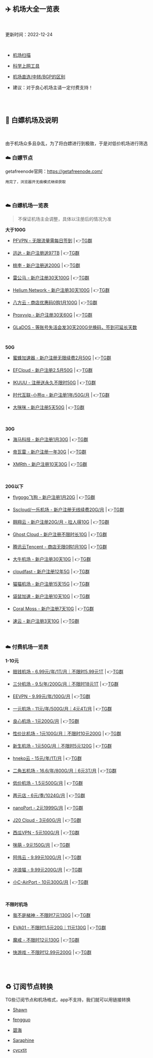 ## :airplane: 机场大全一览表

</br>

更新时间：2022-12-24

</br>

* [机场扫描](https://github.com/QIN2DIM/sspanel-mining/tree/main/src/database/sspanel_hosts/classifier)

* [科学上网工具](https://github.com/Yiov/notes/tree/main/Proxy)

* [机场直连/中转/BGP的区别](https://baiyunju.cc/9413)

* 建议：对于良心机场主请一定付费支持！

</br>
</br>

## :star2: 白嫖机场及说明

</br>

由于机场众多且杂乱，为了将白嫖进行到极致，于是对低价机场进行筛选

### :cloud: 白嫖节点

getafreenode官网：https://getafreenode.com/

```
用完了，浏览器开无痕模式继续获取
```

</br>

### :cloud: 白嫖机场一览表

> 不保证机场主会调整，具体以注册后的情况为准

**大于100G**

* [PFVPN - 无限流量需每日签到](https://purefast.net/) | 👉[TG群](https://t.me/PFvpn)

* [迅达 - 新户注册送97TB](https://xundavp.xyz/) | 👉[TG群](https://t.me/SSUnion)

* [桃李 - 新户注册送200G](https://bst.xlkjjs.top) | 👉[TG群](https://t.me/taoliairp)

* [雷公马 - 新户注册30天100G](https://lgm22.com) | 👉[TG群](https://t.me/lgm2016)

* [Helium Network - 新户注册30天100G](https://console.henet.uk/) | 👉[TG群](https://t.me/helium_official)

* [八方云 - 商店优惠码0购1月100G](https://user.bafang.vip) | 👉[TG群](https://t.me/bafangyunchat)

* [Proxyvip - 新户注册30天60G](https://www.proxyvip.xyz/) | 👉[TG群](https://t.me/proxyvip_xyz)

* [GLaDOS - 等账号失活会发30天200G兑换码，签到可延长天数](https://glados.rocks/)


</br>

**50G**

* [蜜蜂加速器 - 新户注册无限续费2月50G](http://beecloud.club/) | 👉[TG群](https://t.me/beegroup_chat)

* [EFCloud - 新户注册2.5月50G](https://www.efcloud.cc/) | 👉[TG群](https://t.me/efcloud)

* [IKUUU - 注册送永久不限时50G](https://ikuuu.live/) | 👉[TG群](https://ikuuu.dev)

* [时代互联-小熊α - 新户注册1年/50G/月](https://dh.timeswath.uk) | 👉[TG群](https://t.me/timeswath)

* [大咪咪 - 新户注册5天50G](https://qxx.app/) | 👉[TG群](https://t.me/DMM_R18)

</br>

**30G** 

* [海马科技 - 新户注册1月30G](https://hmkj3.com/) | 👉[TG群](https://t.me/hmkj3)

* [帝瓦雷 - 新户注册一年30G](https://diwolei.com) | 👉[TG群](https://t.me/diwolei)

* [XMRth - 新户注册10天30G](https://xmrth.vip/) | 👉[TG群](https://t.me/xmrth)

</br>

**20G以下**

* [flygogo飞狗 - 新户注册1月20G](http://flygogo.app) | 👉[TG群](https://t.me/flygogovpn)

* [Sscloud/一乐机场 - 新户注册无线续费20G/月](http://ssml.site/) | 👉[TG群](https://t.me/Sscloud0)

* [翱翔云 - 新户注册20G/月 - 拉人得10G](https://www.aoxiangyun.win) | 👉[TG群](https://t.me/aoxiang01)

* [Ghost Cloud - 新户注册不限时长10G](https://v2.f1tz.eu.org/) | 👉[TG群](https://t.me/+2OeSCZSsTDY2ZGI1)

* [腾讯云Tencent - 商店无限0购1月10G](https://www.tencent.cfd/) | 👉[TG群](https://t.me/tencent_cfd)

* [大牛机场 - 新户注册30天10G](https://daniu.e300daniu.top) | 👉[TG群](https://t.me/niuniujichang)

* [cloudfast - 新户注册12年5G](https://cloudfast.cc/) | 👉[TG群](https://t.me/cloudfastcc)

* [猫猫机场 - 新户注册15天15G](https://onlines7.top) | 👉[TG群](https://t.me/+HA0XjtEUFLJkNzQ9)

* [袋鼠加速 - 新户注册10天10G](https://daishujiasu.com) | 👉[TG群](https://t.me/daishujiasu_notices)

* [Coral Moss - 新户注册7天10G](https://coralmoss.com/) | 👉[TG群](https://t.me/coralmoss)

* [速云 - 新户注册3天10G](https://sayun.xyz/) | 👉[TG群](https://t.me/suyun1435)



</br>


### :cloud: 付费机场一览表

**1-10元**

* [赔钱机场 - 6.99元/年/1T/月｜不限时5.99元1T](https://xn--mes358aby2apfg.com/) | 👉[TG群](https://t.me/peiqianjic)

* [三分机场 - 9.5/年/200G/月｜不限时18元1T](https://xn--ehq00hgtfdmt.xyz/) | 👉[TG群](https://t.me/sanfenjichanggroup)

* [EEVPN - 9.99元/年/100G/月](https://www.eevpn.com/) | 👉[TG群](https://t.me/eevpn_noc)

* [一元机场 - 11元/年/500G/月｜4元4T/月](https://xn--4gq62f52gdss.com/) | 👉[TG群](https://t.me/yyjc_channel)

* [良心机场 - 1元200G/月](https://良心机场.com) | 👉[TG群](https://t.me/liangxinjc)

* [性价比机场 - 1元100G/月｜不限时10元200G](https://xingjiabijichang.com/) | 👉[TG群](https://t.me/xingjiabijichang)

* [新生机场 - 1元50G/月｜不限时5元120G](https://新生机场.xyz) | 👉[TG群](https://t.me/xinshengair)

* [hneko云 - 15元/年/1T/月](http://hneko.xyz/) | 👉[TG群](https://t.me/hhneko)

* [二角五机场 - 16.6/年/800G/月｜6元3T/月](https://xn--4kqqa1166b.xyz) | 👉[TG群](https://t.me/twojiaowu)

* [低价机场 - 1.5元500G/月](https://xn--6nq0hk9tdjr.com/) | 👉[TG群](https://t.me/+4sC_xezLo1lkY2Zl)

* [两元店 - 6元/季/1024G/月](http://xn--5hqx9equq.com) | 👉[TG群](https://t.me/xn5hqx9equq)

* [nanoPort - 2元1999G/月](https://大盘鸡.xyz) | 👉[TG群](https://t.me/nekoport)

* [J20 Cloud - 3元60G/月](https://j20cloud.me/) | 👉[TG群](https://t.me/J20_Cloud8)

* [西瓜VPN - 5元100G/月](https://xg1110.com/) | 👉[TG群](https://t.me/+EGImDWOpwW0wZGQ5)

* [咪萌 - 9元150G/月](https://mimon.lol) | 👉[TG群](https://t.me/mimoncc)

* [阿伟云 - 9.99元100G/月](http://awcloud.cc/) | 👉[TG群](https://t.me/awslyydsa)

* [冲浪猫 - 9.99元200G/月](https://msnou.ink/) | 👉[TG群](https://t.me/clmvpn)

* [小C-AirPort - 10元300G/月](https://caoyyds.top) | 👉[TG群](https://t.me/cao_airport_channel)

</br>

**不限时机场**

* [我不是梯神 - 不限时7元130G](https://wbsts.net/) | 👉[TG群](https://t.me/+r3nULUewoDkzNzZh)

* [EVA01 - 不限时1.5元20G｜11元130G](https://eva1.tk/) | 👉[TG群](https://t.me/eva01cc)

* [魔戒 - 不限时12元130G](https://www.mojie.me/) | 👉[TG群](https://t.me/Lord_Rings)

* [快游戏 - 不限时12.99元200G](https://www.quick-connect.top/) | 👉[TG群](https://t.me/quick_tg)


</br>
</br>


## :recycle: 订阅节点转换

TG些订阅节点和机场格式，app不支持，我们就可以用链接转换


* [Shawn](https://dove.589669.xyz/web)

* [fengguo](https://sub.feng666.tk/)

* [碧海](https://sub.bihai.cf/)

* [Saraphine](https://sub.saraphine.cf/)

* [cycxtit](https://subs.cycxtit.ga/)
